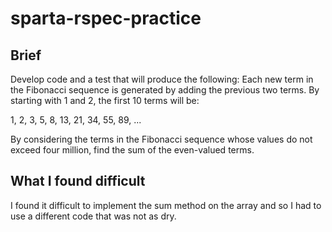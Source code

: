 # sparta-rspec-practice

## Brief

Develop code and a test that will produce the following: Each new term in the Fibonacci sequence is generated by adding the previous two terms. By starting with 1 and 2, the first 10 terms will be:

1, 2, 3, 5, 8, 13, 21, 34, 55, 89, ...

By considering the terms in the Fibonacci sequence whose values do not exceed four million, find the sum of the even-valued terms.

## What I found difficult

I found it difficult to implement the sum method on the array and so I had to use a different code that was not as dry.
